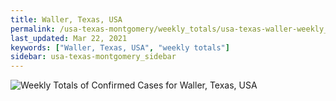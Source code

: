 ```yaml
---
title: Waller, Texas, USA
permalink: /usa-texas-montgomery/weekly_totals/usa-texas-waller-weekly_totals.html
last_updated: Mar 22, 2021
keywords: ["Waller, Texas, USA", "weekly totals"]
sidebar: usa-texas-montgomery_sidebar
---
```


![Weekly Totals of Confirmed Cases for Waller, Texas, USA](/covid_tracker/images/graphs/usa-texas-waller-weekly_totals_graph.png)
